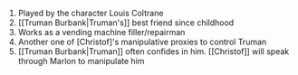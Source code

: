 1. Played by the character Louis Coltrane
2. [[Truman Burbank|Truman's]] best friend since childhood
3. Works as a vending machine filler/repairman
4. Another one of [Christof]'s manipulative proxies to control Truman
5. [[Truman Burbank|Truman]] often confides in him. [[Christof]] will speak through Marlon to manipulate him
